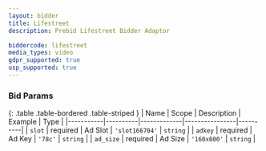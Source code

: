 ```yaml
---
layout: bidder
title: Lifestreet
description: Prebid Lifestreet Bidder Adaptor

biddercode: lifestreet
media_types: video
gdpr_supported: true
usp_supported: true
---
```



### Bid Params

{: .table .table-bordered .table-striped }
| Name      | Scope    | Description | Example        | Type     |
|-----------|----------|-------------|----------------|----------|
| `slot`    | required | Ad Slot     | `'slot166704'` | `string` |
| `adkey`   | required | Ad Key      | `'78c'`        | `string` |
| `ad_size` | required | Ad Size     | `'160x600'`    | `string` |
